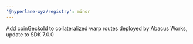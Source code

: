 ```yaml
---
'@hyperlane-xyz/registry': minor
---
```


Add coinGeckoId to collateralized warp routes deployed by Abacus Works, update to SDK 7.0.0

